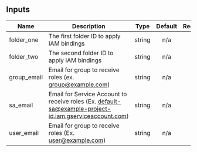 [^]: (autogen_docs_start)

## Inputs

| Name | Description | Type | Default | Required |
|------|-------------|:----:|:-----:|:-----:|
| folder\_one | The first folder ID to apply IAM bindings | string | n/a | yes |
| folder\_two | The second folder ID to apply IAM bindings | string | n/a | yes |
| group\_email | Email for group to receive roles (ex. group@example.com) | string | n/a | yes |
| sa\_email | Email for Service Account to receive roles (Ex. default-sa@example-project-id.iam.gserviceaccount.com) | string | n/a | yes |
| user\_email | Email for group to receive roles (Ex. user@example.com) | string | n/a | yes |

[^]: (autogen_docs_end)